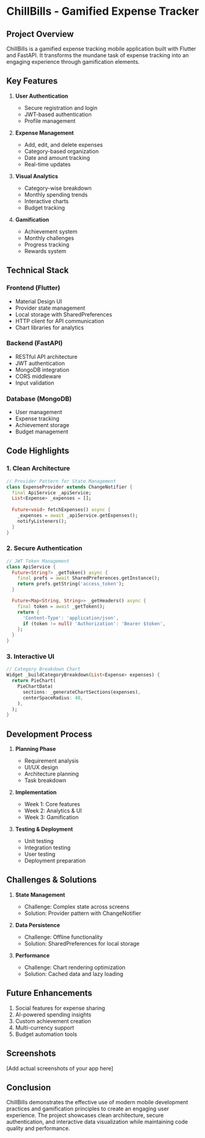 # ChillBills - Gamified Expense Tracker

## Project Overview
ChillBills is a gamified expense tracking mobile application built with Flutter and FastAPI. It transforms the mundane task of expense tracking into an engaging experience through gamification elements.

## Key Features
1. **User Authentication**
   - Secure registration and login
   - JWT-based authentication
   - Profile management

2. **Expense Management**
   - Add, edit, and delete expenses
   - Category-based organization
   - Date and amount tracking
   - Real-time updates

3. **Visual Analytics**
   - Category-wise breakdown
   - Monthly spending trends
   - Interactive charts
   - Budget tracking

4. **Gamification**
   - Achievement system
   - Monthly challenges
   - Progress tracking
   - Rewards system

## Technical Stack
### Frontend (Flutter)
- Material Design UI
- Provider state management
- Local storage with SharedPreferences
- HTTP client for API communication
- Chart libraries for analytics

### Backend (FastAPI)
- RESTful API architecture
- JWT authentication
- MongoDB integration
- CORS middleware
- Input validation

### Database (MongoDB)
- User management
- Expense tracking
- Achievement storage
- Budget management

## Code Highlights

### 1. Clean Architecture
```dart
// Provider Pattern for State Management
class ExpenseProvider extends ChangeNotifier {
  final ApiService _apiService;
  List<Expense> _expenses = [];
  
  Future<void> fetchExpenses() async {
    _expenses = await _apiService.getExpenses();
    notifyListeners();
  }
}
```

### 2. Secure Authentication
```dart
// JWT Token Management
class ApiService {
  Future<String?> _getToken() async {
    final prefs = await SharedPreferences.getInstance();
    return prefs.getString('access_token');
  }

  Future<Map<String, String>> _getHeaders() async {
    final token = await _getToken();
    return {
      'Content-Type': 'application/json',
      if (token != null) 'Authorization': 'Bearer $token',
    };
  }
}
```

### 3. Interactive UI
```dart
// Category Breakdown Chart
Widget _buildCategoryBreakdown(List<Expense> expenses) {
  return PieChart(
    PieChartData(
      sections: _generateChartSections(expenses),
      centerSpaceRadius: 40,
    ),
  );
}
```

## Development Process
1. **Planning Phase**
   - Requirement analysis
   - UI/UX design
   - Architecture planning
   - Task breakdown

2. **Implementation**
   - Week 1: Core features
   - Week 2: Analytics & UI
   - Week 3: Gamification

3. **Testing & Deployment**
   - Unit testing
   - Integration testing
   - User testing
   - Deployment preparation

## Challenges & Solutions
1. **State Management**
   - Challenge: Complex state across screens
   - Solution: Provider pattern with ChangeNotifier

2. **Data Persistence**
   - Challenge: Offline functionality
   - Solution: SharedPreferences for local storage

3. **Performance**
   - Challenge: Chart rendering optimization
   - Solution: Cached data and lazy loading

## Future Enhancements
1. Social features for expense sharing
2. AI-powered spending insights
3. Custom achievement creation
4. Multi-currency support
5. Budget automation tools

## Screenshots
[Add actual screenshots of your app here]

## Conclusion
ChillBills demonstrates the effective use of modern mobile development practices and gamification principles to create an engaging user experience. The project showcases clean architecture, secure authentication, and interactive data visualization while maintaining code quality and performance.
